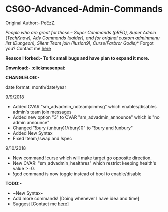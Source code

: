 # CSGO-Advanced-Admin-Commands
Original Author:- PeEzZ.

**People who are great for these:- Super Commands (pRED*), Super Admin (TechKnow), Adv Commands (xaider), and for original custom adminmenu list (Dungeon), Silent Team join (Ilusion9),  Curse(Farbror Godis)** 
Forgot you? Contact me [here](http://steamcommunity.com/profiles/76561198132924835)

**Reason I forked:- To fix small bugs and have plan to expand it more.**

**Download:- [:clickmesenpai:](https://github.com/Cruze03/CSGO-Advanced-Admin-Commands/releases)**


**CHANGLELOG:-**

date format: month/date/year

9/9/2018

* Added CVAR "sm_advadmin_noteamjoinmsg" which enables/disables admin's team join messages
* Added new option "3" to CVAR "sm_advadmin_announce" which is "no admin announce"
* Changed "!bury (unbury)1/(bury)0" to "!bury and !unbury"
* Added New Syntax
* Fixed !team,!swap and !spec

9/10/2018

* New command !curse which will make target go opposite direction.
* New CVAR: "sm_advadmin_healthres" which restrict keeping health's value >=0.
* !god command is now toggle instead of bool to enable/disable

**TODO:-**
* ~New Syntax~
* Add more commands! [Doing whenever I have idea and time] 
* Suggest [Contact me [here](http://steamcommunity.com/profiles/76561198132924835)]
